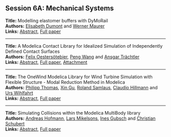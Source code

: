 <h2>Session 6A: Mechanical Systems</h2>
<p>
<b>Title:</b> Modelling elastomer buffers with DyMoRail<br />
<b>Authors:</b> <a href="../authors/author_76.html">Elisabeth Dumont</a> and <a href="../authors/author_205.html">Werner Maurer</a><br />
<b>Links:</b> <a href="../abstracts/abstract_97.pdf">Abstract</a>, <a href="../submissions/ECP14096923_DumontMaurer.pdf">Full paper</a>
</p>
<hr />
<p>
<b>Title:</b> A Modelica Contact Library for Idealized Simulation of Independently Defined Contact Surfaces<br />
<b>Authors:</b> <a href="../authors/author_227.html">Felix Oestersötebier</a>, <a href="../authors/author_330.html">Peng Wang</a> and <a href="../authors/author_312.html">Ansgar Trächtler</a><br />
<b>Links:</b> <a href="../abstracts/abstract_98.pdf">Abstract</a>, <a href="../submissions/ECP14096929_OestersotebierWangTrachtler.pdf">Full paper</a>, <a href="../attachments/attachment_98.zip">Attachment</a>
</p>
<hr />
<p>
<b>Title:</b> The OneWind Modelica Library for Wind Turbine Simulation with Flexible Structure - Modal Reduction Method in Modelica<br />
<b>Authors:</b> <a href="../authors/author_307.html">Philipp Thomas</a>, <a href="../authors/author_121.html">Xin Gu</a>, <a href="../authors/author_267.html">Roland Samlaus</a>, <a href="../authors/author_134.html">Claudio Hillmann</a> and <a href="../authors/author_338.html">Urs Wihlfahrt</a><br />
<b>Links:</b> <a href="../abstracts/abstract_99.pdf">Abstract</a>, <a href="../submissions/ECP14096939_ThomasGuSamlausHillmannWihlfahrt.pdf">Full paper</a>
</p>
<hr />
<p>
<b>Title:</b> Simulating Collisions within the Modelica MultiBody library<br />
<b>Authors:</b> <a href="../authors/author_136.html">Andreas Hofmann</a>, <a href="../authors/author_210.html">Lars Mikelsons</a>, <a href="../authors/author_122.html">Ines Gubsch</a> and <a href="../authors/author_282.html">Christian Schubert</a><br />
<b>Links:</b> <a href="../abstracts/abstract_100.pdf">Abstract</a>, <a href="../submissions/ECP14096949_HofmannMikelsonsGubschSchubert.pdf">Full paper</a>
</p>